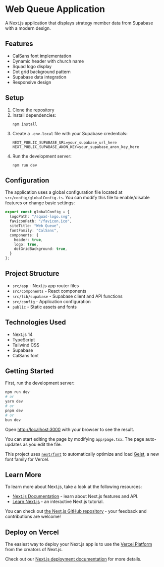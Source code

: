 # Web Queue Application

A Next.js application that displays strategy member data from Supabase with a modern design.

## Features

- CalSans font implementation
- Dynamic header with church name
- Squad logo display
- Dot grid background pattern
- Supabase data integration
- Responsive design

## Setup

1. Clone the repository
2. Install dependencies:
   ```
   npm install
   ```
3. Create a `.env.local` file with your Supabase credentials:
   ```
   NEXT_PUBLIC_SUPABASE_URL=your_supabase_url_here
   NEXT_PUBLIC_SUPABASE_ANON_KEY=your_supabase_anon_key_here
   ```
4. Run the development server:
   ```
   npm run dev
   ```

## Configuration

The application uses a global configuration file located at `src/config/globalConfig.ts`. You can modify this file to enable/disable features or change basic settings:

```typescript
export const globalConfig = {
  logoPath: "/squad-logo.svg",
  faviconPath: "/favicon.ico",
  siteTitle: "Web Queue",
  fontFamily: "CalSans",
  components: {
    header: true,
    logo: true,
    dotGridBackground: true,
  }
};
```

## Project Structure

- `src/app` - Next.js app router files
- `src/components` - React components
- `src/lib/supabase` - Supabase client and API functions
- `src/config` - Application configuration
- `public` - Static assets and fonts

## Technologies Used

- Next.js 14
- TypeScript
- Tailwind CSS
- Supabase
- CalSans font

## Getting Started

First, run the development server:

```bash
npm run dev
# or
yarn dev
# or
pnpm dev
# or
bun dev
```

Open [http://localhost:3000](http://localhost:3000) with your browser to see the result.

You can start editing the page by modifying `app/page.tsx`. The page auto-updates as you edit the file.

This project uses [`next/font`](https://nextjs.org/docs/app/building-your-application/optimizing/fonts) to automatically optimize and load [Geist](https://vercel.com/font), a new font family for Vercel.

## Learn More

To learn more about Next.js, take a look at the following resources:

- [Next.js Documentation](https://nextjs.org/docs) - learn about Next.js features and API.
- [Learn Next.js](https://nextjs.org/learn) - an interactive Next.js tutorial.

You can check out [the Next.js GitHub repository](https://github.com/vercel/next.js) - your feedback and contributions are welcome!

## Deploy on Vercel

The easiest way to deploy your Next.js app is to use the [Vercel Platform](https://vercel.com/new?utm_medium=default-template&filter=next.js&utm_source=create-next-app&utm_campaign=create-next-app-readme) from the creators of Next.js.

Check out our [Next.js deployment documentation](https://nextjs.org/docs/app/building-your-application/deploying) for more details.
